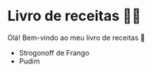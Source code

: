 # Livro de receitas :man_cook:

Olá! Bem-vindo ao meu livro de receitas :call_me_hand:

- Strogonoff de Frango
- Pudim
